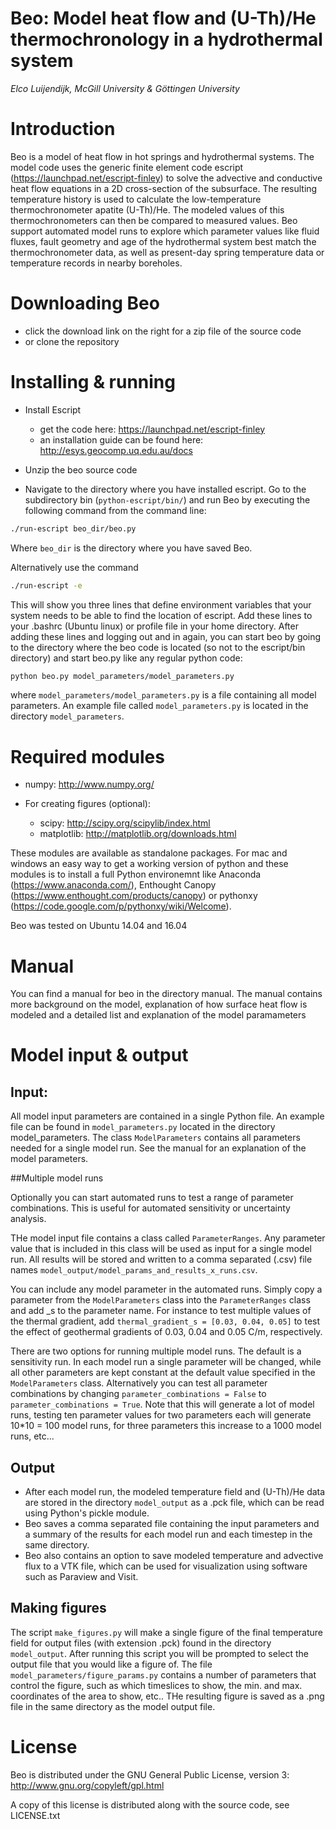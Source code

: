 # Beo: Model heat flow and (U-Th)/He thermochronology in a hydrothermal system

*Elco Luijendijk, McGill University & Göttingen University*


# Introduction

Beo is a model of heat flow in hot springs and hydrothermal systems. The model code uses the generic finite element code escript (https://launchpad.net/escript-finley) to solve the advective and conductive heat flow equations in a 2D cross-section of the subsurface. The resulting temperature history is used to calculate the low-temperature thermochronometer apatite (U-Th)/He. The modeled values of this thermochronometers can then be compared to measured values. Beo support automated model runs to explore which parameter values like fluid fluxes, fault geometry and age of the hydrothermal system best match the thermochronometer data, as well as present-day spring temperature data or temperature records in nearby boreholes. 

 

# Downloading Beo

* click the download link on the right for a zip file of the source code
* or clone the repository

# Installing & running 

* Install Escript

    - get the code here: https://launchpad.net/escript-finley
    - an installation guide can be found here: http://esys.geocomp.uq.edu.au/docs

* Unzip the beo source code  
* Navigate to the directory where you have installed escript. Go to the subdirectory bin (``python-escript/bin/``) and run Beo by executing the following command from the command line:
	
````bash
./run-escript beo_dir/beo.py
````	

Where ``beo_dir`` is the directory where you have saved Beo.

Alternatively use the command 

````bash
./run-escript -e
````

This will show you three lines that define environment variables that your system needs to be able to find the location of escript. Add these lines to your .bashrc (Ubuntu linux) or profile file in your home directory. After adding these lines and logging out and in again, you can start beo by going to the directory where the beo code is located (so not to the escript/bin directory) and start beo.py like any regular python code:

````bash
python beo.py model_parameters/model_parameters.py
````

where ``model_parameters/model_parameters.py`` is a file containing all model parameters. An example file called ``model_parameters.py`` is located in the directory ``model_parameters``.


# Required modules

* numpy:  http://www.numpy.org/
* For creating figures (optional):

    - scipy: http://scipy.org/scipylib/index.html
    - matplotlib: http://matplotlib.org/downloads.html

These modules are available as standalone packages. For mac and windows an easy way to get a working version of python and these modules is to install a full Python environemnt like Anaconda (https://www.anaconda.com/), Enthought Canopy (https://www.enthought.com/products/canopy) or pythonxy (https://code.google.com/p/pythonxy/wiki/Welcome).

Beo was tested on Ubuntu 14.04 and 16.04 


# Manual

You can find a manual for beo in the directory manual. The manual contains more background on the model, explanation of how surface heat flow is modeled and a detailed list and explanation of the model paramameters


# Model input & output

## Input:

All model input parameters are contained in a single Python file. An example file can be found in ``model_parameters.py`` located in the directory model_parameters. The class ``ModelParameters`` contains all parameters needed for a single model run. See the manual for an explanation of the model parameters.


##Multiple model runs

Optionally you can start automated runs to test a range of parameter combinations. This is useful for automated sensitivity or uncertainty analysis. 

THe model input file contains a class called ``ParameterRanges``. Any parameter value that is included in this class will be used as input for a single model run. All results will be stored and written to a comma separated (.csv) file names ``model_output/model_params_and_results_x_runs.csv``. 

You can include any model parameter in the automated runs. Simply copy a parameter from the ``ModelParameters`` class into the ``ParameterRanges`` class and add _s to the parameter name. For instance to test multiple values of the thermal gradient, add `thermal_gradient_s = [0.03, 0.04, 0.05]` to test the effect of geothermal gradients of 0.03, 0.04 and 0.05 C/m, respectively.

There are two options for running multiple model runs. The default is a sensitivity run. In each model run a single parameter will be changed, while all other parameters are kept constant at the default value specified in the ``ModelParameters`` class. Alternatively you can test all parameter combinations by changing `parameter_combinations = False` to `parameter_combinations = True`. Note that this will generate a lot of model runs, testing ten parameter values for two parameters each will generate 10*10 = 100 model runs, for three parameters this increase to a 1000 model runs, etc...


## Output

* After each model run, the modeled temperature field and (U-Th)/He data are stored in the directory ``model_output`` as a .pck file, which can be read using Python's pickle module. 
* Beo saves a comma separated file containing the input parameters and a summary of the results for each model run and each timestep in the same directory.
* Beo also contains an option to save modeled temperature and advective flux to a VTK file, which can be used for visualization using software such as Paraview and Visit.


## Making figures

The script ``make_figures.py`` will make a single figure of the final temperature field for output files (with extension .pck) found in the directory ``model_output``. After running this script you will be prompted to select the output file that you would like a figure of. The file ``model_parameters/figure_params.py`` contains a number of parameters that control the figure, such as which timeslices to show, the min. and max. coordinates of the area to show, etc.. THe resulting figure is saved as a .png file in the same directory as the model output file.


# License

Beo is distributed under the GNU General Public License, version 3:
http://www.gnu.org/copyleft/gpl.html

A copy of this license is distributed along with the source code, see LICENSE.txt

